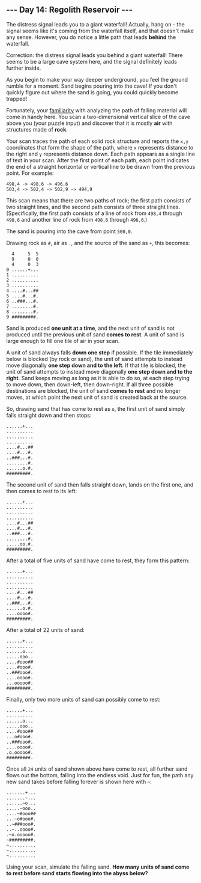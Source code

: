 ## --- Day 14: Regolith Reservoir ---
The distress signal leads you to a giant waterfall! Actually, hang on - the signal seems like it's coming from the waterfall itself, and that doesn't make any sense. However, you do notice a little path that leads **behind** the waterfall.
 
Correction: the distress signal leads you behind a giant waterfall! There seems to be a large cave system here, and the signal definitely leads further inside.
 
As you begin to make your way deeper underground, you feel the ground rumble for a moment. Sand begins pouring into the cave! If you don't quickly figure out where the sand is going, you could quickly become trapped!
 
Fortunately, your [familiarity](/2018/day/17) with analyzing the path of falling material will come in handy here. You scan a two-dimensional vertical slice of the cave above you (your puzzle input) and discover that it is mostly **air** with structures made of **rock**.
 
Your scan traces the path of each solid rock structure and reports the `x,y` coordinates that form the shape of the path, where `x` represents distance to the right and `y` represents distance down. Each path appears as a single line of text in your scan. After the first point of each path, each point indicates the end of a straight horizontal or vertical line to be drawn from the previous point. For example:
 

```
498,4 -> 498,6 -> 496,6
503,4 -> 502,4 -> 502,9 -> 494,9
```

 
This scan means that there are two paths of rock; the first path consists of two straight lines, and the second path consists of three straight lines. (Specifically, the first path consists of a line of rock from `498,4` through `498,6` and another line of rock from `498,6` through `496,6`.)
 
The sand is pouring into the cave from point `500,0`.
 
Drawing rock as `#`, air as `.`, and the source of the sand as `+`, this becomes:
 

```
  4     5  5
  9     0  0
  4     0  3
0 ......+...
1 ..........
2 ..........
3 ..........
4 ....#...##
5 ....#...#.
6 ..###...#.
7 ........#.
8 ........#.
9 #########.
```

 
Sand is produced **one unit at a time**, and the next unit of sand is not produced until the previous unit of sand **comes to rest**. A unit of sand is large enough to fill one tile of air in your scan.
 
A unit of sand always falls **down one step** if possible. If the tile immediately below is blocked (by rock or sand), the unit of sand attempts to instead move diagonally **one step down and to the left**. If that tile is blocked, the unit of sand attempts to instead move diagonally **one step down and to the right**. Sand keeps moving as long as it is able to do so, at each step trying to move down, then down-left, then down-right. If all three possible destinations are blocked, the unit of sand **comes to rest** and no longer moves, at which point the next unit of sand is created back at the source.
 
So, drawing sand that has come to rest as `o`, the first unit of sand simply falls straight down and then stops:
 

```
......+...
..........
..........
..........
....#...##
....#...#.
..###...#.
........#.
......o.#.
#########.
```

 
The second unit of sand then falls straight down, lands on the first one, and then comes to rest to its left:
 

```
......+...
..........
..........
..........
....#...##
....#...#.
..###...#.
........#.
.....oo.#.
#########.
```

 
After a total of five units of sand have come to rest, they form this pattern:
 

```
......+...
..........
..........
..........
....#...##
....#...#.
..###...#.
......o.#.
....oooo#.
#########.
```

 
After a total of 22 units of sand:
 

```
......+...
..........
......o...
.....ooo..
....#ooo##
....#ooo#.
..###ooo#.
....oooo#.
...ooooo#.
#########.
```

 
Finally, only two more units of sand can possibly come to rest:
 

```
......+...
..........
......o...
.....ooo..
....#ooo##
...o#ooo#.
..###ooo#.
....oooo#.
.o.ooooo#.
#########.
```

 
Once all `24` units of sand shown above have come to rest, all further sand flows out the bottom, falling into the endless void. Just for fun, the path any new sand takes before falling forever is shown here with `~`:
 

```
.......+...
.......~...
......~o...
.....~ooo..
....~#ooo##
...~o#ooo#.
..~###ooo#.
..~..oooo#.
.~o.ooooo#.
~#########.
~..........
~..........
~..........
```

 
Using your scan, simulate the falling sand. **How many units of sand come to rest before sand starts flowing into the abyss below?**
 